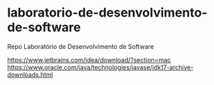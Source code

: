 # laboratorio-de-desenvolvimento-de-software
Repo Laboratório de Desenvolvimento de Software


https://www.jetbrains.com/idea/download/?section=mac
<br>https://www.oracle.com/java/technologies/javase/jdk17-archive-downloads.html
